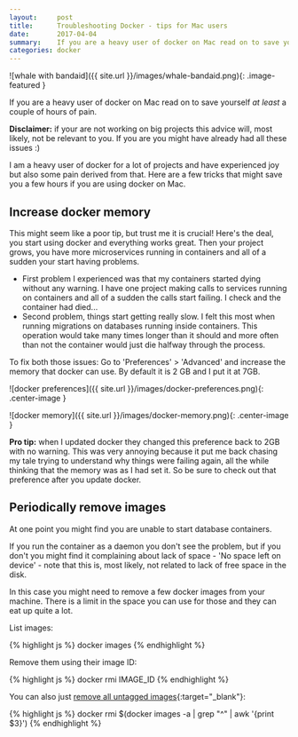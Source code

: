 ```yaml
---
layout:     post
title:      Troubleshooting Docker - tips for Mac users
date:       2017-04-04
summary:    If you are a heavy user of docker on Mac read on to save yourself at least a couple of hours of pain.
categories: docker
---
```


![whale with bandaid]({{ site.url }}/images/whale-bandaid.png){: .image-featured }

If you are a heavy user of docker on Mac read on to save yourself _at least_ a couple of hours of pain.

__Disclaimer:__ if your are not working on big projects this advice will, most likely, not be relevant to you.
If you are you might have already had all these issues :)

I am a heavy user of docker for a lot of projects and have experienced joy but also some pain derived from that.
Here are a few tricks that might save you a few hours if you are using docker on Mac.

## Increase docker memory

This might seem like a poor tip, but trust me it is crucial!
Here's the deal, you start using docker and everything works great.
Then your project grows, you have more microservices running in containers and all of a sudden your start having problems.

* First problem I experienced was that my containers started dying without any warning. I have one project making calls to services running on containers and all of a sudden the calls start failing. I check and the container had died...
* Second problem, things start getting really slow. I felt this most when running migrations on databases running inside containers. This operation would take many times longer than it should and more often than not the container would just die halfway through the process.

To fix both those issues:
Go to 'Preferences' > 'Advanced' and increase the memory that docker can use. By default it is 2 GB and I put it at 7GB.

![docker preferences]({{ site.url }}/images/docker-preferences.png){: .center-image }

![docker memory]({{ site.url }}/images/docker-memory.png){: .center-image }

__Pro tip:__ when I updated docker they changed this preference back to 2GB with no warning. This was very annoying because it put me back chasing my tale trying to understand why things were failing again, all the while thinking that the memory was as I had set it. So be sure to check out that preference after you update docker.

## Periodically remove images

At one point you might find you are unable to start database containers.

If you run the container as a daemon you don't see the problem, but if you don't you might find it complaining about lack of space - 'No space left on device' - note that this is, most likely, not related to lack of free space in the disk.

In this case you might need to remove a few docker images from your machine.
There is a limit in the space you can use for those and they can eat up quite a lot.

List images:

{% highlight js %}
docker images
{% endhighlight %}

Remove them using their image ID:

{% highlight js %}
docker rmi IMAGE_ID
{% endhighlight %}

You can also just [remove all untagged images](http://jimhoskins.com/2013/07/27/remove-untagged-docker-images.html){:target="_blank"}:

{% highlight js %}
docker rmi $(docker images -a | grep "^<none>" | awk '{print $3}')
{% endhighlight %}



